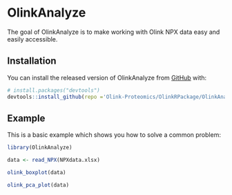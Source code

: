 
<!-- README.md is generated from README.Rmd. Please edit that file -->

# OlinkAnalyze

<!-- badges: start -->

<!-- badges: end -->

The goal of OlinkAnalyze is to make working with Olink NPX data easy and
easily accessible.

## Installation

You can install the released version of OlinkAnalyze from
[GitHub](https://github.com/) with:

``` r
# install.packages("devtools")
devtools::install_github(repo ='Olink-Proteomics/OlinkRPackage/OlinkAnalyze')
```

## Example

This is a basic example which shows you how to solve a common problem:

``` r
library(OlinkAnalyze)

data <- read_NPX(NPXdata.xlsx)

olink_boxplot(data)

olink_pca_plot(data)
```
